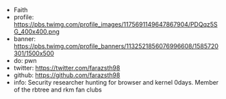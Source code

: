 - Faith
- profile: https://pbs.twimg.com/profile_images/1175691149647867904/PDQqz5SG_400x400.png
- banner: https://pbs.twimg.com/profile_banners/1132521856076996608/1585720301/1500x500
- do: pwn
- twitter: https://twitter.com/farazsth98
- github: https://github.com/farazsth98
- info: Security researcher hunting for browser and kernel 0days. Member of the rbtree and rkm fan clubs
